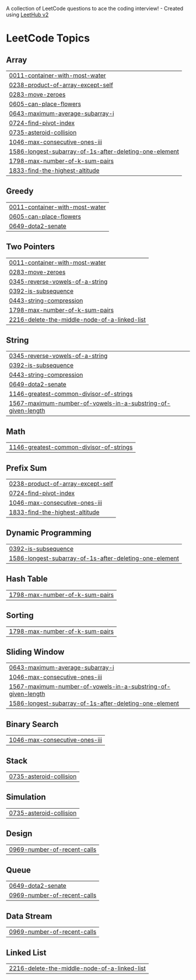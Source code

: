 A collection of LeetCode questions to ace the coding interview! - Created using [LeetHub v2](https://github.com/arunbhardwaj/LeetHub-2.0)
<!---LeetCode Topics Start-->
# LeetCode Topics
## Array
|  |
| ------- |
| [0011-container-with-most-water](https://github.com/ankitrosh/leetcode_75/tree/master/0011-container-with-most-water) |
| [0238-product-of-array-except-self](https://github.com/ankitrosh/leetcode_75/tree/master/0238-product-of-array-except-self) |
| [0283-move-zeroes](https://github.com/ankitrosh/leetcode_75/tree/master/0283-move-zeroes) |
| [0605-can-place-flowers](https://github.com/ankitrosh/leetcode_75/tree/master/0605-can-place-flowers) |
| [0643-maximum-average-subarray-i](https://github.com/ankitrosh/leetcode_75/tree/master/0643-maximum-average-subarray-i) |
| [0724-find-pivot-index](https://github.com/ankitrosh/leetcode_75/tree/master/0724-find-pivot-index) |
| [0735-asteroid-collision](https://github.com/ankitrosh/leetcode_75/tree/master/0735-asteroid-collision) |
| [1046-max-consecutive-ones-iii](https://github.com/ankitrosh/leetcode_75/tree/master/1046-max-consecutive-ones-iii) |
| [1586-longest-subarray-of-1s-after-deleting-one-element](https://github.com/ankitrosh/leetcode_75/tree/master/1586-longest-subarray-of-1s-after-deleting-one-element) |
| [1798-max-number-of-k-sum-pairs](https://github.com/ankitrosh/leetcode_75/tree/master/1798-max-number-of-k-sum-pairs) |
| [1833-find-the-highest-altitude](https://github.com/ankitrosh/leetcode_75/tree/master/1833-find-the-highest-altitude) |
## Greedy
|  |
| ------- |
| [0011-container-with-most-water](https://github.com/ankitrosh/leetcode_75/tree/master/0011-container-with-most-water) |
| [0605-can-place-flowers](https://github.com/ankitrosh/leetcode_75/tree/master/0605-can-place-flowers) |
| [0649-dota2-senate](https://github.com/ankitrosh/leetcode_75/tree/master/0649-dota2-senate) |
## Two Pointers
|  |
| ------- |
| [0011-container-with-most-water](https://github.com/ankitrosh/leetcode_75/tree/master/0011-container-with-most-water) |
| [0283-move-zeroes](https://github.com/ankitrosh/leetcode_75/tree/master/0283-move-zeroes) |
| [0345-reverse-vowels-of-a-string](https://github.com/ankitrosh/leetcode_75/tree/master/0345-reverse-vowels-of-a-string) |
| [0392-is-subsequence](https://github.com/ankitrosh/leetcode_75/tree/master/0392-is-subsequence) |
| [0443-string-compression](https://github.com/ankitrosh/leetcode_75/tree/master/0443-string-compression) |
| [1798-max-number-of-k-sum-pairs](https://github.com/ankitrosh/leetcode_75/tree/master/1798-max-number-of-k-sum-pairs) |
| [2216-delete-the-middle-node-of-a-linked-list](https://github.com/ankitrosh/leetcode_75/tree/master/2216-delete-the-middle-node-of-a-linked-list) |
## String
|  |
| ------- |
| [0345-reverse-vowels-of-a-string](https://github.com/ankitrosh/leetcode_75/tree/master/0345-reverse-vowels-of-a-string) |
| [0392-is-subsequence](https://github.com/ankitrosh/leetcode_75/tree/master/0392-is-subsequence) |
| [0443-string-compression](https://github.com/ankitrosh/leetcode_75/tree/master/0443-string-compression) |
| [0649-dota2-senate](https://github.com/ankitrosh/leetcode_75/tree/master/0649-dota2-senate) |
| [1146-greatest-common-divisor-of-strings](https://github.com/ankitrosh/leetcode_75/tree/master/1146-greatest-common-divisor-of-strings) |
| [1567-maximum-number-of-vowels-in-a-substring-of-given-length](https://github.com/ankitrosh/leetcode_75/tree/master/1567-maximum-number-of-vowels-in-a-substring-of-given-length) |
## Math
|  |
| ------- |
| [1146-greatest-common-divisor-of-strings](https://github.com/ankitrosh/leetcode_75/tree/master/1146-greatest-common-divisor-of-strings) |
## Prefix Sum
|  |
| ------- |
| [0238-product-of-array-except-self](https://github.com/ankitrosh/leetcode_75/tree/master/0238-product-of-array-except-self) |
| [0724-find-pivot-index](https://github.com/ankitrosh/leetcode_75/tree/master/0724-find-pivot-index) |
| [1046-max-consecutive-ones-iii](https://github.com/ankitrosh/leetcode_75/tree/master/1046-max-consecutive-ones-iii) |
| [1833-find-the-highest-altitude](https://github.com/ankitrosh/leetcode_75/tree/master/1833-find-the-highest-altitude) |
## Dynamic Programming
|  |
| ------- |
| [0392-is-subsequence](https://github.com/ankitrosh/leetcode_75/tree/master/0392-is-subsequence) |
| [1586-longest-subarray-of-1s-after-deleting-one-element](https://github.com/ankitrosh/leetcode_75/tree/master/1586-longest-subarray-of-1s-after-deleting-one-element) |
## Hash Table
|  |
| ------- |
| [1798-max-number-of-k-sum-pairs](https://github.com/ankitrosh/leetcode_75/tree/master/1798-max-number-of-k-sum-pairs) |
## Sorting
|  |
| ------- |
| [1798-max-number-of-k-sum-pairs](https://github.com/ankitrosh/leetcode_75/tree/master/1798-max-number-of-k-sum-pairs) |
## Sliding Window
|  |
| ------- |
| [0643-maximum-average-subarray-i](https://github.com/ankitrosh/leetcode_75/tree/master/0643-maximum-average-subarray-i) |
| [1046-max-consecutive-ones-iii](https://github.com/ankitrosh/leetcode_75/tree/master/1046-max-consecutive-ones-iii) |
| [1567-maximum-number-of-vowels-in-a-substring-of-given-length](https://github.com/ankitrosh/leetcode_75/tree/master/1567-maximum-number-of-vowels-in-a-substring-of-given-length) |
| [1586-longest-subarray-of-1s-after-deleting-one-element](https://github.com/ankitrosh/leetcode_75/tree/master/1586-longest-subarray-of-1s-after-deleting-one-element) |
## Binary Search
|  |
| ------- |
| [1046-max-consecutive-ones-iii](https://github.com/ankitrosh/leetcode_75/tree/master/1046-max-consecutive-ones-iii) |
## Stack
|  |
| ------- |
| [0735-asteroid-collision](https://github.com/ankitrosh/leetcode_75/tree/master/0735-asteroid-collision) |
## Simulation
|  |
| ------- |
| [0735-asteroid-collision](https://github.com/ankitrosh/leetcode_75/tree/master/0735-asteroid-collision) |
## Design
|  |
| ------- |
| [0969-number-of-recent-calls](https://github.com/ankitrosh/leetcode_75/tree/master/0969-number-of-recent-calls) |
## Queue
|  |
| ------- |
| [0649-dota2-senate](https://github.com/ankitrosh/leetcode_75/tree/master/0649-dota2-senate) |
| [0969-number-of-recent-calls](https://github.com/ankitrosh/leetcode_75/tree/master/0969-number-of-recent-calls) |
## Data Stream
|  |
| ------- |
| [0969-number-of-recent-calls](https://github.com/ankitrosh/leetcode_75/tree/master/0969-number-of-recent-calls) |
## Linked List
|  |
| ------- |
| [2216-delete-the-middle-node-of-a-linked-list](https://github.com/ankitrosh/leetcode_75/tree/master/2216-delete-the-middle-node-of-a-linked-list) |
<!---LeetCode Topics End-->